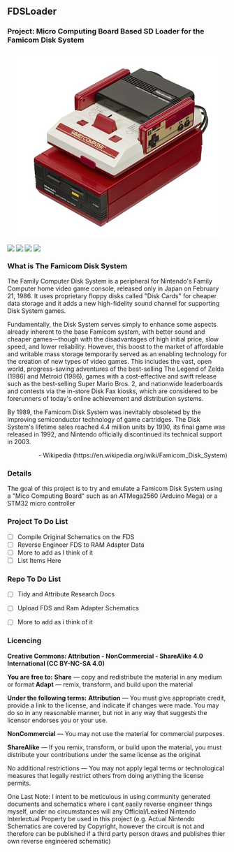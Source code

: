 ## FDSLoader <img alt="" align="right" src="https://img.shields.io/badge/IDE-Visual%20Studio-informational?style=flat&logo=Visual%20Studio&logoColor=white&color=5C2D91" /> <img alt="" align="right" src="https://img.shields.io/badge/Platform-Arduino-informational?style=flat&logo=Arduino&logoColor=white&color=00979D" /> <img alt="" align="right" src="https://img.shields.io/badge/%20-Famicom-informational?style=flat&logo=Nintendo&logoColor=white&color=8F8F8F" />

### **Project**: Micro Computing Board Based SD Loader for the Famicom Disk System <img alt="" align="right" src="https://img.shields.io/badge/Status-Research%20Phase-informational?style=flat&logoColor=white&color=73398D" />


<!-- Repo Cover Image -->
<p align="center">
<img alt="" align="center" src="https://github.com/CrashOverrideProductions/FDSLoader/blob/master/Images/FDS-Main.jpg?raw=true" />
</p>

<!-- Repo Stats -->
<img align="center" src="https://img.shields.io/github/commit-activity/m/CrashOverrideProductions/FDSLoader"> <img align="center" src="https://img.shields.io/github/last-commit/CrashOverrideProductions/FDSLoader"> <img align="center" src="https://img.shields.io/github/languages/code-size/CrashOverrideProductions/FDSLoader"> <img align="center" src="https://img.shields.io/github/directory-file-count/CrashOverrideProductions/FDSLoader">

<!-- Other Intro -->
### What is The Famicom Disk System
The Family Computer Disk System is a peripheral for Nintendo's Family Computer home video game console, released only in Japan on February 21, 1986. It uses proprietary floppy disks called "Disk Cards" for cheaper data storage and it adds a new high-fidelity sound channel for supporting Disk System games.

Fundamentally, the Disk System serves simply to enhance some aspects already inherent to the base Famicom system, with better sound and cheaper games—though with the disadvantages of high initial price, slow speed, and lower reliability. However, this boost to the market of affordable and writable mass storage temporarily served as an enabling technology for the creation of new types of video games. This includes the vast, open world, progress-saving adventures of the best-selling The Legend of Zelda (1986) and Metroid (1986), games with a cost-effective and swift release such as the best-selling Super Mario Bros. 2, and nationwide leaderboards and contests via the in-store Disk Fax kiosks, which are considered to be forerunners of today's online achievement and distribution systems.

By 1989, the Famicom Disk System was inevitably obsoleted by the improving semiconductor technology of game cartridges. The Disk System's lifetime sales reached 4.4 million units by 1990, its final game was released in 1992, and Nintendo officially discontinued its technical support in 2003.

<p align="right"> - Wikipedia (https://en.wikipedia.org/wiki/Famicom_Disk_System)</p>

<!-- Repo Intro -->
### Details
The goal of this project is to try and emulate a Famicom Disk System using a "Mico Computing Board" such as an ATMega2560 (Arduino Mega) or a STM32 micro controller

<!-- To Do List -->
### Project To Do List
- [ ] Compile Original Schematics on the FDS
- [ ] Reverse Engineer FDS to RAM Adapter Data
- [ ] More to add as I think of it
- [ ] List Items Here

### Repo To Do List
- [ ] Tidy and Attribute Research Docs
- [ ] Upload FDS and Ram Adapter Schematics
- [ ] More to add as i think of it


<!-- Licencing Always at the Bottom -->
### Licencing <img alt="" align="right" src="https://img.shields.io/badge/Licence-CC--BY--NC--SA--4.0-informational?style=flat&logo=Creative%20Commons&logoColor=white&color=EF9421" />

**Creative Commons: Attribution - NonCommercial - ShareAlike 4.0 International (CC BY-NC-SA 4.0)**

**You are free to:**
**Share** — copy and redistribute the material in any medium or format
**Adapt** — remix, transform, and build upon the material

**Under the following terms:**
**Attribution** — You must give appropriate credit, provide a link to the license, and indicate if changes were made. You may do so in any reasonable manner, but not in any way that suggests the licensor endorses you or your use.

**NonCommercial** — You may not use the material for commercial purposes.

**ShareAlike** — If you remix, transform, or build upon the material, you must distribute your contributions under the same license as the original.

No additional restrictions — You may not apply legal terms or technological measures that legally restrict others from doing anything the license permits.

One Last Note: I intent to be meticulous in using community generated documents and schematics where i cant easily reverse engineer things myself, under no circumstances will any Official/Leaked Nintendo Interlectual Property be used in this project (e.g. Actual Nintendo Schematics are covered by Copyright, however the circuit is not and therefore can be published if a third party person draws and publishes thier own reverse engineered schematic)
